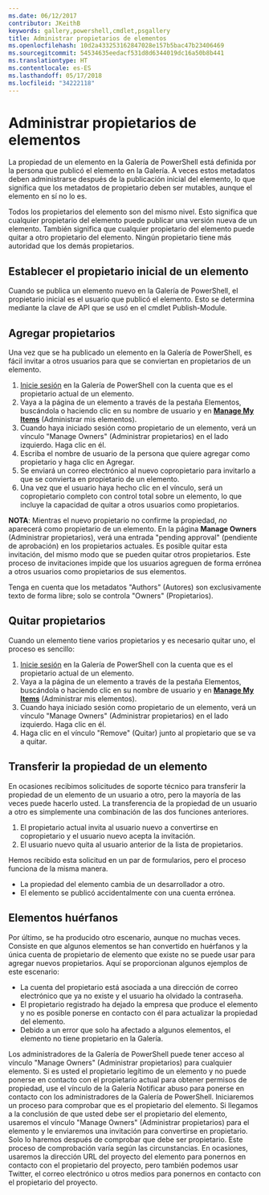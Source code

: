 ```yaml
---
ms.date: 06/12/2017
contributor: JKeithB
keywords: gallery,powershell,cmdlet,psgallery
title: Administrar propietarios de elementos
ms.openlocfilehash: 10d2a433253162847028e157b5bac47b23406469
ms.sourcegitcommit: 54534635eedacf531d8d6344019dc16a50b8b441
ms.translationtype: HT
ms.contentlocale: es-ES
ms.lasthandoff: 05/17/2018
ms.locfileid: "34222118"
---
```

# <a name="managing-item-owners"></a>Administrar propietarios de elementos

La propiedad de un elemento en la Galería de PowerShell está definida por la persona que publicó el elemento en la Galería.
A veces estos metadatos deben administrarse después de la publicación inicial del elemento, lo que significa que los metadatos de propietario deben ser mutables, aunque el elemento en sí no lo es.

Todos los propietarios del elemento son del mismo nivel.
Esto significa que cualquier propietario del elemento puede publicar una versión nueva de un elemento. También significa que cualquier propietario del elemento puede quitar a otro propietario del elemento.
Ningún propietario tiene más autoridad que los demás propietarios.

## <a name="setting-an-items-initial-owner"></a>Establecer el propietario inicial de un elemento

Cuando se publica un elemento nuevo en la Galería de PowerShell, el propietario inicial es el usuario que publicó el elemento. Esto se determina mediante la clave de API que se usó en el cmdlet Publish-Module.

## <a name="adding-owners"></a>Agregar propietarios

Una vez que se ha publicado un elemento en la Galería de PowerShell, es fácil invitar a otros usuarios para que se conviertan en propietarios de un elemento.

1. [Inicie sesión](https://powershellgallery.com/users/account/LogOn) en la Galería de PowerShell con la cuenta que es el propietario actual de un elemento.
2. Vaya a la página de un elemento a través de la pestaña Elementos, buscándola o haciendo clic en su nombre de usuario y en [**Manage My Items**](https://www.powershellgallery.com/account/Packages) (Administrar mis elementos).
3. Cuando haya iniciado sesión como propietario de un elemento, verá un vínculo "Manage Owners" (Administrar propietarios) en el lado izquierdo. Haga clic en él.
4. Escriba el nombre de usuario de la persona que quiere agregar como propietario y haga clic en Agregar.
5. Se enviará un correo electrónico al nuevo copropietario para invitarlo a que se convierta en propietario de un elemento.
6. Una vez que el usuario haya hecho clic en el vínculo, será un copropietario completo con control total sobre un elemento, lo que incluye la capacidad de quitar a otros usuarios como propietarios.

**NOTA**: Mientras el nuevo propietario no confirme la propiedad, *no* aparecerá como propietario de un elemento.
En la página **Manage Owners** (Administrar propietarios), verá una entrada "pending approval" (pendiente de aprobación) en los propietarios actuales.
Es posible quitar esta invitación, del mismo modo que se pueden quitar otros propietarios.
Este proceso de invitaciones impide que los usuarios agreguen de forma errónea a otros usuarios como propietarios de sus elementos.

Tenga en cuenta que los metadatos "Authors" (Autores) son exclusivamente texto de forma libre; solo se controla "Owners" (Propietarios).


## <a name="removing-owners"></a>Quitar propietarios

Cuando un elemento tiene varios propietarios y es necesario quitar uno, el proceso es sencillo:

1. [Inicie sesión](https://powershellgallery.com/users/account/LogOn) en la Galería de PowerShell con la cuenta que es el propietario actual de un elemento.
2. Vaya a la página de un elemento a través de la pestaña Elementos, buscándola o haciendo clic en su nombre de usuario y en [**Manage My Items**](https://www.powershellgallery.com/account/Packages) (Administrar mis elementos).
3. Cuando haya iniciado sesión como propietario de un elemento, verá un vínculo "Manage Owners" (Administrar propietarios) en el lado izquierdo. Haga clic en él.
4. Haga clic en el vínculo "Remove" (Quitar) junto al propietario que se va a quitar.



## <a name="transferring-item-ownership"></a>Transferir la propiedad de un elemento

En ocasiones recibimos solicitudes de soporte técnico para transferir la propiedad de un elemento de un usuario a otro, pero la mayoría de las veces puede hacerlo usted.
La transferencia de la propiedad de un usuario a otro es simplemente una combinación de las dos funciones anteriores.

1. El propietario actual invita al usuario nuevo a convertirse en copropietario y el usuario nuevo acepta la invitación.
2. El usuario nuevo quita al usuario anterior de la lista de propietarios.

Hemos recibido esta solicitud en un par de formularios, pero el proceso funciona de la misma manera.

- La propiedad del elemento cambia de un desarrollador a otro.
- El elemento se publicó accidentalmente con una cuenta errónea.


## <a name="orphaned-items"></a>Elementos huérfanos

Por último, se ha producido otro escenario, aunque no muchas veces.
Consiste en que algunos elementos se han convertido en huérfanos y la única cuenta de propietario de elemento que existe no se puede usar para agregar nuevos propietarios.
Aquí se proporcionan algunos ejemplos de este escenario:

- La cuenta del propietario está asociada a una dirección de correo electrónico que ya no existe y el usuario ha olvidado la contraseña.
- El propietario registrado ha dejado la empresa que produce el elemento y no es posible ponerse en contacto con él para actualizar la propiedad del elemento.
- Debido a un error que solo ha afectado a algunos elementos, el elemento no tiene propietario en la Galería.

Los administradores de la Galería de PowerShell puede tener acceso al vínculo "Manage Owners" (Administrar propietarios) para cualquier elemento.
Si es usted el propietario legítimo de un elemento y no puede ponerse en contacto con el propietario actual para obtener permisos de propiedad, use el vínculo de la Galería Notificar abuso para ponerse en contacto con los administradores de la Galería de PowerShell.
Iniciaremos un proceso para comprobar que es el propietario del elemento.
Si llegamos a la conclusión de que usted debe ser el propietario del elemento, usaremos el vínculo "Manage Owners" (Administrar propietarios) para el elemento y le enviaremos una invitación para convertirse en propietario.
Solo lo haremos después de comprobar que debe ser propietario. Este proceso de comprobación varía según las circunstancias.
En ocasiones, usaremos la dirección URL del proyecto del elemento para ponernos en contacto con el propietario del proyecto, pero también podemos usar Twitter, el correo electrónico u otros medios para ponernos en contacto con el propietario del proyecto.